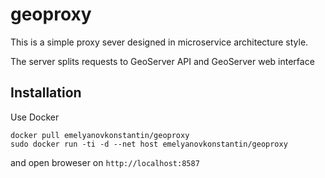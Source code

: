 # geoproxy
This is a simple proxy sever designed in microservice architecture style.

The server splits requests to GeoServer API and GeoServer web interface
## Installation
Use Docker

    docker pull emelyanovkonstantin/geoproxy
    sudo docker run -ti -d --net host emelyanovkonstantin/geoproxy
and open broweser on `http://localhost:8587`